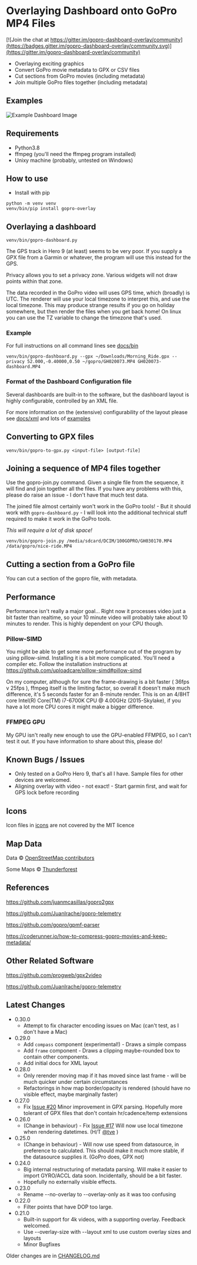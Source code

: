

# Overlaying Dashboard onto GoPro MP4 Files

[![Join the chat at https://gitter.im/gopro-dashboard-overlay/community](https://badges.gitter.im/gopro-dashboard-overlay/community.svg)](https://gitter.im/gopro-dashboard-overlay/community)

- Overlaying exciting graphics
- Convert GoPro movie metadata to GPX or CSV files
- Cut sections from GoPro movies (including metadata)
- Join multiple GoPro files together (including metadata)

## Examples

![Example Dashboard Image](examples/2021-09-22-example.png)

## Requirements

- Python3.8
- ffmpeg (you'll need the ffmpeg program installed)
- Unixy machine (probably, untested on Windows)


## How to use

- Install with pip

```shell
python -m venv venv
venv/bin/pip install gopro-overlay
```

## Overlaying a dashboard

```shell
venv/bin/gopro-dashboard.py
```

The GPS track in Hero 9 (at least) seems to be very poor. If you supply a GPX file from a Garmin or whatever, the 
program will use this instead for the GPS.

Privacy allows you to set a privacy zone. Various widgets will not draw points within that zone.

The data recorded in the GoPro video will uses GPS time, which (broadly) is UTC. The renderer will use your local timezone
to interpret this, and use the local timezone. This may produce strange results if you go on holiday somewhere, but then
render the files when you get back home! On linux you can use the TZ variable to change the timezone that's used.


### Example

For full instructions on all command lines see [docs/bin](docs/bin)
```shell
venv/bin/gopro-dashboard.py --gpx ~/Downloads/Morning_Ride.gpx --privacy 52.000,-0.40000,0.50 ~/gopro/GH020073.MP4 GH020073-dashboard.MP4
```

### Format of the Dashboard Configuration file

Several dashboards are built-in to the software, but the dashboard layout is highly configurable, controlled by an XML file.

For more information on the (extensive) configurability of the layout please see [docs/xml](docs/xml) and lots of [examples](docs/xml/examples/README.md)

## Converting to GPX files

```shell
venv/bin/gopro-to-gpx.py <input-file> [output-file]
```

## Joining a sequence of MP4 files together

Use the gopro-join.py command. Given a single file from the sequence, it will find and join together all the files.
If you have any problems with this, please do raise an issue - I don't have that much test data.

The joined file almost certainly won't work in the GoPro tools! - But it should work with `gopro-dashboard.py` - I will look into
the additional technical stuff required to make it work in the GoPro tools.

*This will require a lot of disk space!*


```shell
venv/bin/gopro-join.py /media/sdcard/DCIM/100GOPRO/GH030170.MP4 /data/gopro/nice-ride.MP4
```

## Cutting a section from a GoPro file

You can cut a section of the gopro file, with metadata.

## Performance

Performance isn't really a major goal... Right now it processes video just a bit faster than realtime, so your 10 minute video 
will probably take about 10 minutes to render. This is highly dependent on your CPU though. 


### Pillow-SIMD

You might be able to get some more performance out of the program by using pillow-simd. Installing it is a bit more complicated.
You'll need a compiler etc. Follow the installation instructions at https://github.com/uploadcare/pillow-simd#pillow-simd

On my computer, although for sure the frame-drawing is a bit faster ( 36fps v 25fps ), ffmpeg itself is the limiting factor, so 
overall it doesn't make much difference, it's 5 seconds faster for an 8-minute render. This is on an 4/8HT core Intel(R) Core(TM) i7-6700K CPU @ 4.00GHz (2015-Skylake),
if you have a lot more CPU cores it might make a bigger difference.

### FFMPEG GPU

My GPU isn't really new enough to use the GPU-enabled FFMPEG, so I can't test it out. If you have information to share about this, please do! 

## Known Bugs / Issues

- Only tested on a GoPro Hero 9, that's all I have. Sample files for other devices are welcomed.
- Aligning overlay with video - not exact! - Start garmin first, and wait for GPS lock before recording

## Icons

Icon files in [icons](gopro_overlay/icons) are not covered by the MIT licence

## Map Data

Data © [OpenStreetMap contributors](http://www.openstreetmap.org/copyright)

Some Maps © [Thunderforest](http://www.thunderforest.com/)

## References

https://github.com/juanmcasillas/gopro2gpx

https://github.com/JuanIrache/gopro-telemetry

https://github.com/gopro/gpmf-parser

https://coderunner.io/how-to-compress-gopro-movies-and-keep-metadata/

## Other Related Software

https://github.com/progweb/gpx2video

https://github.com/JuanIrache/gopro-telemetry


## Latest Changes
- 0.30.0
  - Attempt to fix character encoding issues on Mac (can't test, as I don't have a Mac)
- 0.29.0
  - Add `compass` component (experimental!) - Draws a simple compass
  - Add `frame` component - Draws a clipping maybe-rounded box to contain other components.
  - Add initial docs for XML layout
- 0.28.0
  - Only rerender moving map if it has moved since last frame - will be much quicker under certain circumstances
  - Refactorings in how map border/opacity is rendered (should have no visible effect, maybe marginally faster)
- 0.27.0
  - Fix [Issue #20](https://github.com/time4tea/gopro-dashboard-overlay/issues/20) Minor improvement in GPX parsing. Hopefully more tolerant of GPX files that don't contain hr/cadence/temp extensions
- 0.26.0
  - (Change in behaviour) - Fix [Issue #17](https://github.com/time4tea/gopro-dashboard-overlay/issues/17) Will now use local timezone when rendering datetimes. (H/T [@tve](https://github.com/tve) )
- 0.25.0
  - (Change in behaviour) - Will now use speed from datasource, in preference to calculated. This should make it much more stable, if the datasource supplies it. (GoPro does, GPX not)
- 0.24.0
  - Big internal restructuring of metadata parsing. Will make it easier to import GYRO/ACCL data soon. Incidentally, should be a bit faster.
  - Hopefully no externally visible effects.
- 0.23.0
  - Rename --no-overlay to --overlay-only as it was too confusing
- 0.22.0
  - Filter points that have DOP too large.
- 0.21.0
  - Built-in support for 4k videos, with a supporting overlay. Feedback welcomed.
  - Use --overlay-size with --layout xml to use custom overlay sizes and layouts
  - Minor Bugfixes

Older changes are in [CHANGELOG.md](CHANGELOG.md)

